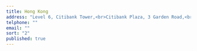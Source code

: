 ```yaml
---
title: Hong Kong
address: "Level 6, Citibank Tower,<br>Citibank Plaza, 3 Garden Road,<br>Central, Hong Kong"
telphone: ""
email: ""
sort: "2"
published: true
---
```


